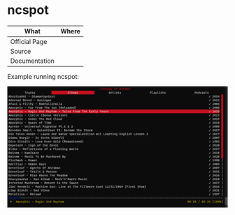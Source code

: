 # ncspot

| What          | Where |
|---------------|-------|
| Official Page |       |
| Source        |       |
| Documentation |       |

Example running ncspot:

![ncspot](_ncspot.png)
